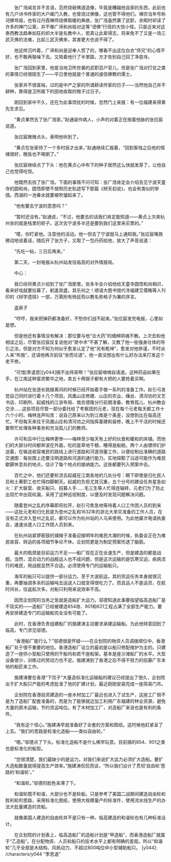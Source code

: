 　　张广湉闻言并不言语，范府烧砸佛道造像，毕竟是糟蹋他自家的东西，此前也有几户诗书传家的大户阖门入教，也曾烧过佛像，这也管不得他们。禅宗当年号称诃佛骂祖，也有过丹霞禅师烧佛取暖的典故，张广湉虽然袭了武职，余暇时却读了许多的禅门公案，并不像广谛和尚般对这等“谤佛”行径的大惊小怪。只是近来对这泰西教法趋奉如狂的却大半是名教中人，若真让此辈得志，将来免不了又是一场三武灭佛的法难，比起三武灭佛来，其害更大也说不得了。

　　他这样沉吟着，广谛和尚是迎奉人惯了的，哪看不出这位白衣“师兄”的心情不好，也不敢再聒噪下去。又陪着他行了半里路，方才告别自己回了净慈寺。

　　张广湉回到家里，他是当地卫所世袭的武职百户官儿，但是张广湉对打仗之类的事情已经很陌生了——平日里他就是个普通的虔信佛教的儒士。

　　张家并不很富裕，过的是中产之家的所谓耕读传家的日子——当然他自己并不耕种，靠得是卫所属下的田地收取的租子过日子。

　　刚回到家中不久，还在为此事烦扰的时候，忽然门上来报：有一位福建来得黄先生求见。

　　“黄贞果然去了张广湉家。”赵通装作病人，小声的对着正在按着他脉的张应宸说道。

　　张应宸微微点头，表明他听到了。

　　“黄贞在张家待了一个多时辰才出来，”赵通继续汇报着，“回到客栈之后他的情绪很好，晚饭也不喝粥了。”

　　张应宸继续点了下头：他在黄贞心中布下的种子居然这么快就发芽了，让他自己也觉得吃惊。

　　他既然去找了张广湉，下面的事情不问可知：张广湉肯定会介绍去见宁波天童寺的圆和尚，圆悟即使不按照历史轨迹写下那篇《辨天初说》，也会有类似的举措。西湖的一池春水就要被吹皱起来了。

　　“他有要去宁波的意思吗？”

　　“暂时还没有。”赵通说，“不过，他要去的话我们肯定能知道——黄贞上次来杭州坐的就是栈里的轿子。这次去宁波多半还是要到我们这里来买票的。”

　　“嗯，你盯紧他。注意他的活动。他一但去了宁波就马上通知我。”张应宸嘴唇微动地说着话，随后开了张方子，又取了一包丹药给他，放大了声音说道：

　　“先吃一帖，三日后再来。”

　　第二天，一封电报从杭州站发往临高的对外情报局。

　　中心：

　　我已经将黄贞介绍到了张广湉那里。张多半会介绍他给天童寺圆悟和尚相识，看来好戏就要拉幕了，躬逢其盛，其乐何之！顺请大图书馆代寻福建艾儒略等人刊印的《辩学遗牍》一部，万需附有杨廷筠以教名弥格子为署的序言。

　　盗泉子

　　“哼哼，我来把弹药都准备好，不愁你们战不起来。”张应宸发完电报，心里如是想。

　　但是他还有事情没有解决：那位要与他“合大药”的缙绅阴魂不散。上次去和他相谈之后，尽管张应宸反复说他对“房中术”不甚了解，又教了他一些强身壮体的导引之法，但是对方不知为何似乎愈发认定了他“另有乾坤”，愈发对他恭谨，不时派人来“布施”，还请他再次前往“坐而论道”。他一直没想出有什么好办法来打发这个老不修。

　　“可惜[季退思][y044]搞不出伟哥啊！”张应宸喃喃自语道。这种药品如果在手，在江南这种富庶繁华之地，卖五十两银子都有大把的人要抢着买啊。

　　杭州站在张道长挑拨离间的时候已经开始着手做一系列的准备工作。赵引弓发觉自己同时进行着十几个项目。凤凰山庄修建、山庄的农业、缫丝、清河坊的文艺书店、印刷所、起威栈的江浙布局、南京德隆分行前期准备、教育孤儿、杭州教会交涉……这些项目尽管一部分委托给了考察团的元老，现在每个元老每天都工作十六个小时。梅林连声叫苦：说自己原来以为到江南是个美差，没想到比在临高还忙。不但每天来往于凤凰山庄和清河坊之间指挥基建和装修，晚上不干活的时候还要帮忙处理各种事务和充当孤儿们的教师。

　　许可和吕中行比梅林更惨——梅林至少每天有上好的伙食和暖和的床铺。而他们的大部分时间都奔波在外面，吃的是草地干粮，睡得是船舱。两个人由镖师们护送着，在输送收容难民的路线上进行道路和河道测量工作，以便绘制出准确的道路交通图：每张图上还要注明道路和河道的通行能力。实地探勘了沿途可能作为难民歇脚休息处的地点，估计了每个地点的接纳能力。这些都要列入预案中去。

　　百忙之中，他们还要轮流去起威在江南各地的几处分号：眼下即使是归化民人员和土著职工也忙得四脚朝天。起威的负担尤其沉重，五个分号的建设任务星急如火：扩大联营、收买船只、招募人手……毛三生等人忙得连轴转，元老们为了防止出现忙中出现纰漏，采用了这种巡视制度，以便及时发现问题解决问题。

　　随着登州之乱的序幕即将拉开，赵引弓焦急地等待着人口工作团人员的到来——这批元老和归化民是为登州之乱和1632年的浙北大旱灾准备的工作人员，在没有正式涉入登州之乱前，都可以作为杭州站的人马来使用。为此他屡次电请执委会，速速派遣人口工作团人员到来。

　　在杭州站紧锣密鼓的铺摊子准备迎接明年的难民大潮的时候，执委会正在为难民收容、转运的各项细节争论不休。企划院更是为制定预案伤透了脑筋。

　　最大的瓶颈是目前运力不足——船厂现在正在全速生产，但是建造的都是战舰。当然，混合动力的战舰运人也不成问题，但是这次运输的是饥寒交迫，疾病流行的难民，用战舰显然不合适。必须使用专门的运输船只。

　　海军的船只可以提供一部分运力。至于大波航运，其的货运任务本身就很沉重，再要抽调多余的运输吨去运送人口就变得很吃力了。而且运人不是运货，在航时间长，往返航次多。对船只利用来说效率不高。

　　因而企划院的当务之急就是造船扩大运力。邬德知道此事要指望临高造船厂是不现实的——造船厂已经被建造854改、901和621工程占满了全部生产能力。要再安排建造专门的运输船完全没有可能了。

　　此时，在香港负责组建船厂的施建涛主动要求承建运输船。为此他特意回到了临高，专门求见邬德。

　　“香港船厂能行么？”邬德很是怀疑——在企划院的物资人员调拨顺位中，香港船厂处于很不重要的地位。香港造船厂设立的最初是以船只修配维护为主的。只建造了一座供小型船只使用的干船坞和若干座船架。基本是座沙滩船厂的水平。大型设备很少，训练过的劳动力也不足。施建涛到了香港之后不得不努力的招募广东本地的船匠来工作。

　　施建涛要在香港“下饺子”大量造标准化运输船的建议已经提出了很久，企划院出于扩大船只产能的考虑批准了他的扩建计划，最近刚刚安装完成一座简易门吊。

　　企划院在香港投资建造的一座木材加工厂最近也进入了试生产，这座工厂倒不是为了造船厂配套准备的，而是为了能够就近加工利用广东福建的林业资源，避免大量的原木运输，节约货运吨位。有了木材加工厂，对造船厂来说也是有利的条件。

　　“我有这个信心。”施建涛早就准备好了全套的方案和图纸。这时候他赶紧呈了上去。“我们的思路是标准化造船——类似自由轮。”

　　“嗯。”邬德点了下头。标准化造船不是什么稀罕玩意。目前搞的854、901之类也是标准化的船型。

　　“您很清楚，我们最缺少的是运力。对我们来说扩大运力必须扩大造船。要扩大造船数量就得提高生产效率。”施建涛侃侃而谈，“所以我们设计了贯彻‘自由轮’思路的‘和谐轮’。”

　　“和谐轮。”邬德的脸色呆滞了下。

　　和谐轮既不和谐，大部分也不是轮船，只是参考了美国二战期间建造自由轮和胜利轮的思路，采用标准化图纸，使用大规模量产的标准件，使用流水线生产的办法大批量建造的货船。

　　就像美国人建造的自由轮并不是只有一种，临高建造的和谐轮也有几种标准设计。

　　在企划院的计划表上，临高造船厂的造船计划是“甲造船”，而香港造船厂就属于“乙造船”。在分配物资、人员和船只的技术水平上都有明确的差距。所以“和谐轮”几乎全部是木结构、风帆动力、不超过800吨位中小型辅助船只。
[y044]: /characters/y044 "季思退"
